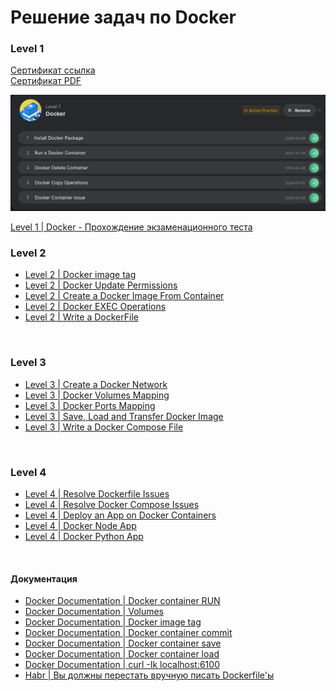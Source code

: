 # Решение задач по Docker


### Level 1
[Сертификат ссылка](https://engineer.kodekloud.com/certificate-verification/9de81f82-d464-419c-a78d-52e56958d530)\
[Сертификат PDF](/Kodekloud/Docker/Level_1/KodeKloud_Course_Certificate-2.pdf)


![Level1 Docker](../Docker/Level_1/level1_results.png)

[Level 1 | Docker - Прохождение экзаменационного теста](/Kodekloud/Docker/Level_1/Level1_docker_exam.md)


### Level 2

- [Level 2 | Docker image tag](/Kodekloud/Docker/Level_2/Level_2_task1.md)
- [Level 2 | Docker Update Permissions](/Kodekloud/Docker/Level_2/Level_2_task2.md)
- [Level 2 | Create a Docker Image From Container](/Kodekloud/Docker/Level_2/Level_2_task3.md)
- [Level 2 | Docker EXEC Operations](/Kodekloud/Docker/Level_2/Level_2_task4.md)
- [Level 2 | Write a DockerFile](/Kodekloud/Docker/Level_2/Level_2_task5.md)

<br>

### Level 3

- [Level 3 | Create a Docker Network](/Kodekloud/Docker/Level_3/Level_3_task1.md)
- [Level 3 | Docker Volumes Mapping](/Kodekloud/Docker/Level_3/Level_3_task2.md)
- [Level 3 | Docker Ports Mapping](/Kodekloud/Docker/Level_3/Level_3_task3.md)
- [Level 3 | Save, Load and Transfer Docker Image](/Kodekloud/Docker/Level_3/Level_3_task4.md)
- [Level 3 | Write a Docker Compose File](/Kodekloud/Docker/Level_3/Level_3_task5.md)

<br>

### Level 4

- [Level 4 | Resolve Dockerfile Issues](/Kodekloud/Docker/Level_4/Level_4_task1.md)
- [Level 4 | Resolve Docker Compose Issues](/Kodekloud/Docker/Level_4/Level_4_task2.md)
- [Level 4 | Deploy an App on Docker Containers](/Kodekloud/Docker/Level_4/Level_4_task3.md)
- [Level 4 | Docker Node App](/Kodekloud/Docker/Level_4/Level_4_task4.md)
- [Level 4 | Docker Python App](/Kodekloud/Docker/Level_4/Level_4_task5.md)

<br>

#### Документация
- [Docker Documentation | Docker container RUN](./Docs/docker-RUN.md)
- [Docker Documentation | Volumes](./Docs/volumes.md)
- [Docker Documentation | Docker image tag](./Docs/docker%20image%20tag.md)
- [Docker Documentation | Docker container commit](./Docs/docker%20container%20commit.md)
- [Docker Documentation | Docker container save](./Docs/docker%20save.md)
- [Docker Documentation | Docker container load](./Docs/docker%20load.md)
- [Docker Documentation | curl -Ik localhost:6100 ](./Docs/curl.md)
- [Habr | Вы должны перестать вручную писать Dockerfile'ы](https://habr.com/ru/articles/807501/)

